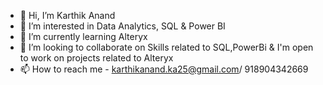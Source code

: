 - 👋 Hi, I’m Karthik Anand 
- 👀 I’m interested in Data Analytics, SQL  & Power BI
- 🌱 I’m currently learning Alteryx
- 💞️ I’m looking to collaborate on Skills related to SQL,PowerBi & I'm open to work on projects related to Alteryx
- 📫 How to reach me - karthikanand.ka25@gmail.com/ 918904342669

<!---
Karthik-Anand98/Karthik-Anand98 is a ✨ special ✨ repository because its `README.md` (this file) appears on your GitHub profile.
You can click the Preview link to take a look at your changes.
--->
